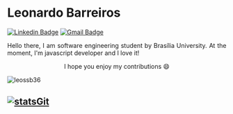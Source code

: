 # Leonardo Barreiros

[![Linkedin Badge](https://img.shields.io/badge/-Leonardo%20Barreiros-F92672?style=flat-square&logo=Linkedin&logoColor=white&link=https://www.linkedin.com/in/leonardo-dos-santos-silva-barreiros-126927149/)](https://www.linkedin.com/in/leonardo-dos-santos-silva-barreiros-126927149/) 
[![Gmail Badge](https://img.shields.io/badge/-leossb36@gmail.com-F92672?style=flat-square&logo=Gmail&logoColor=white&link=mailto:leossb36@gmail.com)](mailto:leossb36@gmail.com)

<p align="justify"> Hello there, I am software engineering student by Brasília University. At the moment, I'm javascript developer and I love it!

<p align="center"> I hope you enjoy my contributions 😄

<p><img align="center" src="https://github-readme-stats.vercel.app/api/top-langs?username=leossb36&show_icons=true&locale=en&layout=compact&theme=monokai" alt="leossb36" /></p>

## [![statsGit](https://github-readme-stats.vercel.app/api?username=leossb36&show_icons=true&theme=monokai)](https://github.com/leossb36)
